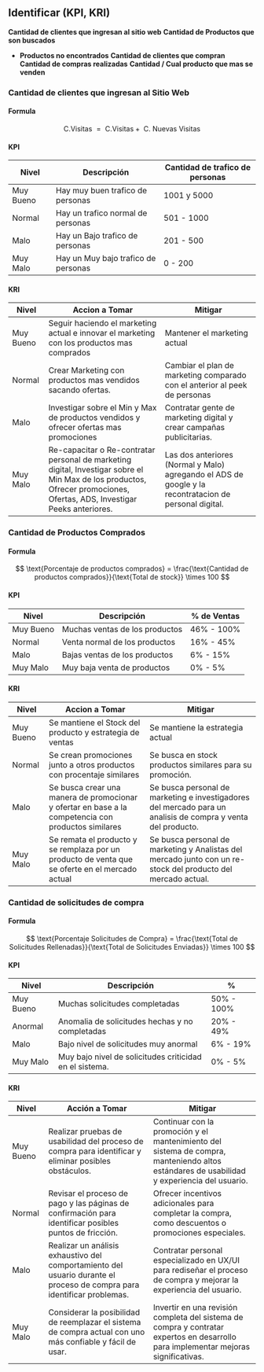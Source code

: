 
## Identificar (KPI, KRI)
**Cantidad de clientes que ingresan al sitio web**
**Cantidad de Productos que son buscados**
- **Productos no encontrados**
**Cantidad de clientes que compran**
**Cantidad de compras realizadas**
**Cantidad / Cual producto que mas se venden**


### Cantidad de clientes que ingresan al Sitio Web

#### Formula

$$ 
\text{C.Visitas } = \text{ C.Visitas} + \text{ C. Nuevas Visitas}
$$

#### KPI

| Nivel     | Descripción                         | Cantidad de trafico de personas |
| --------- | ----------------------------------- | ------------------------------- |
| Muy Bueno | Hay muy buen trafico de personas    | 1001 y 5000                     |
| Normal    | Hay un trafico normal de personas   | 501 - 1000                      |
| Malo      | Hay un Bajo trafico de personas     | 201 - 500                       |
| Muy Malo  | Hay un Muy bajo trafico de personas | 0 - 200                         |

#### KRI

| Nivel     | Accion a Tomar                                                                                                                                                           | Mitigar                                                                                                |
| --------- | ------------------------------------------------------------------------------------------------------------------------------------------------------------------------ | ------------------------------------------------------------------------------------------------------ |
| Muy Bueno | Seguir haciendo el marketing actual e innovar el marketing con los productos mas comprados                                                                               | Mantener el marketing actual                                                                           |
| Normal    | Crear Marketing con productos mas vendidos sacando ofertas.                                                                                                              | Cambiar el plan de marketing comparado con el anterior al peek de personas                             |
| Malo      | Investigar sobre el Min y Max de productos vendidos y ofrecer ofertas mas promociones                                                                                    | Contratar gente de marketing digital y crear campañas publicitarias.                                   |
| Muy Malo  | Re-capacitar o Re-contratar personal de marketing digital, Investigar sobre el Min Max de los productos, Ofrecer promociones, Ofertas, ADS, Investigar Peeks anteriores. | Las dos anteriores (Normal y Malo) agregando el ADS de google y la recontratacion de personal digital. |


### Cantidad de Productos Comprados

#### Formula

$$
\text{Porcentaje de productos comprados} = \frac{\text{Cantidad de productos comprados}}{\text{Total de stock}} \times 100
$$
#### KPI

| Nivel     | Descripción                    | % de Ventas |
| --------- | ------------------------------ | ----------- |
| Muy Bueno | Muchas ventas de los productos | 46% - 100%  |
| Normal    | Venta normal de los productos  | 16% - 45%   |
| Malo      | Bajas ventas de los productos  | 6% - 15%    |
| Muy Malo  | Muy baja venta de productos    | 0% - 5%     |

#### KRI

| Nivel     | Accion a Tomar                                                                                      | Mitigar                                                                                                       |
| --------- | --------------------------------------------------------------------------------------------------- | ------------------------------------------------------------------------------------------------------------- |
| Muy Bueno | Se mantiene el Stock del producto y estrategia de ventas                                            | Se mantiene la estrategia actual                                                                              |
| Normal    | Se crean promociones junto a otros productos con procentaje similares                               | Se busca en stock productos similares para su promoción.                                                      |
| Malo      | Se busca crear una manera de promocionar y ofertar en base a la competencia con productos similares | Se busca personal de marketing e investigadores del mercado para un analisis de compra y venta del producto.  |
| Muy Malo  | Se remata el producto y se remplaza por un producto de venta que se oferte en el mercado actual     | Se busca personal de marketing y Analistas del mercado junto con un re-stock del producto del mercado actual. |


### Cantidad de solicitudes de compra

#### Formula

$$
\text{Porcentaje Solicitudes de Compra} = \frac{\text{Total de Solicitudes Rellenadas}}{\text{Total de Solicitudes Enviadas}} \times 100
$$
#### KPI

| Nivel     | Descripción                                             | %          |
| --------- | ------------------------------------------------------- | ---------- |
| Muy Bueno | Muchas solicitudes completadas                          | 50% - 100% |
| Anormal   | Anomalia de solicitudes hechas y no completadas         | 20% - 49%  |
| Malo      | Bajo nivel de solicitudes muy anormal                   | 6% - 19%   |
| Muy Malo  | Muy bajo nivel de solicitudes criticidad en el sistema. | 0% - 5%    |

#### KRI

| Nivel     | Acción a Tomar                                                                                                          | Mitigar                                                                                                                                    |
| --------- | ----------------------------------------------------------------------------------------------------------------------- | ------------------------------------------------------------------------------------------------------------------------------------------ |
| Muy Bueno | Realizar pruebas de usabilidad del proceso de compra para identificar y eliminar posibles obstáculos.                   | Continuar con la promoción y el mantenimiento del sistema de compra, manteniendo altos estándares de usabilidad y experiencia del usuario. |
| Normal    | Revisar el proceso de pago y las páginas de confirmación para identificar posibles puntos de fricción.                  | Ofrecer incentivos adicionales para completar la compra, como descuentos o promociones especiales.                                         |
| Malo      | Realizar un análisis exhaustivo del comportamiento del usuario durante el proceso de compra para identificar problemas. | Contratar personal especializado en UX/UI para rediseñar el proceso de compra y mejorar la experiencia del usuario.                        |
| Muy Malo  | Considerar la posibilidad de reemplazar el sistema de compra actual con uno más confiable y fácil de usar.              | Invertir en una revisión completa del sistema de compra y contratar expertos en desarrollo para implementar mejoras significativas.        |
